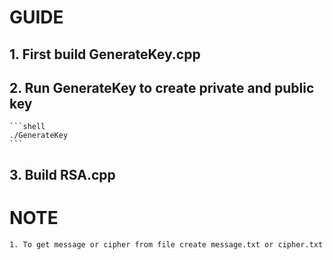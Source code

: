 # GUIDE

## 1. First build GenerateKey.cpp  

## 2. Run GenerateKey to create private and public key 
    ```shell
    ./GenerateKey
    ```

## 3. Build RSA.cpp 

# NOTE

    1. To get message or cipher from file create message.txt or cipher.txt 